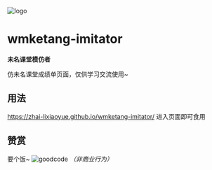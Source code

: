 ![logo](https://github.com/ZHAI-lixiaoyue/wmketang-imitator/assets/87556775/a4b214dc-0567-4315-96d1-95abc7e6cb97)
# wmketang-imitator
**未名课堂模仿者**

仿未名课堂成绩单页面，仅供学习交流使用~

## 用法
https://zhai-lixiaoyue.github.io/wmketang-imitator/
进入页面即可食用

## 赞赏
要个饭~
![goodcode](https://github.com/ZHAI-lixiaoyue/wmketang-imitator/assets/87556775/59d0ff3c-3f14-4caa-a387-49e52647bc0e)
*（非商业行为）*
